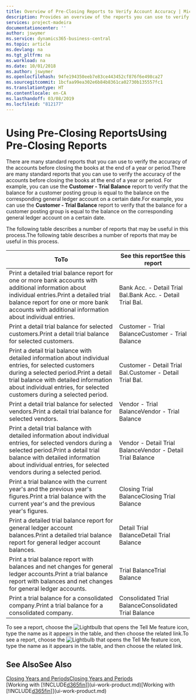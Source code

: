 ```yaml
---
title: Overview of Pre-Closing Reports to Verify Account Accuracy | Microsoft Docs
description: Provides an overview of the reports you can use to verify the accuracy of accounts before closing the books at the end of a year or period.
services: project-madeira
documentationcenter: ''
author: jswymer
ms.service: dynamics365-business-central
ms.topic: article
ms.devlang: na
ms.tgt_pltfrm: na
ms.workload: na
ms.date: 10/01/2018
ms.author: jswymer
ms.openlocfilehash: 94fe194350eeb7e83ce443452cf876f6e498ca27
ms.sourcegitcommit: 1bcfaa99ea302e6b84b8361ca02730b135557fc1
ms.translationtype: HT
ms.contentlocale: en-CA
ms.lasthandoff: 03/08/2019
ms.locfileid: "812177"
---
```

# <a name="using-pre-closing-reports"></a><span data-ttu-id="acfa3-103">Using Pre-Closing Reports</span><span class="sxs-lookup"><span data-stu-id="acfa3-103">Using Pre-Closing Reports</span></span>
<span data-ttu-id="acfa3-104">There are many standard reports that you can use to verify the accuracy of the accounts before closing the books at the end of a year or period.</span><span class="sxs-lookup"><span data-stu-id="acfa3-104">There are many standard reports that you can use to verify the accuracy of the accounts before closing the books at the end of a year or period.</span></span> <span data-ttu-id="acfa3-105">For example, you can use the **Customer - Trial Balance** report to verify that the balance for a customer posting group is equal to the balance on the corresponding general ledger account on a certain date.</span><span class="sxs-lookup"><span data-stu-id="acfa3-105">For example, you can use the **Customer - Trial Balance** report to verify that the balance for a customer posting group is equal to the balance on the corresponding general ledger account on a certain date.</span></span>

<span data-ttu-id="acfa3-106">The following table describes a number of reports that may be useful in this process.</span><span class="sxs-lookup"><span data-stu-id="acfa3-106">The following table describes a number of reports that may be useful in this process.</span></span>

| <span data-ttu-id="acfa3-107">To</span><span class="sxs-lookup"><span data-stu-id="acfa3-107">To</span></span> | <span data-ttu-id="acfa3-108">See this report</span><span class="sxs-lookup"><span data-stu-id="acfa3-108">See this report</span></span> |
| --- | --- |
| <span data-ttu-id="acfa3-109">Print a detailed trial balance report for one or more bank accounts with additional information about individual entries.</span><span class="sxs-lookup"><span data-stu-id="acfa3-109">Print a detailed trial balance report for one or more bank accounts with additional information about individual entries.</span></span> |<span data-ttu-id="acfa3-110">Bank Acc. - Detail Trial Bal.</span><span class="sxs-lookup"><span data-stu-id="acfa3-110">Bank Acc. - Detail Trial Bal.</span></span> |
| <span data-ttu-id="acfa3-111">Print a detail trial balance for selected customers.</span><span class="sxs-lookup"><span data-stu-id="acfa3-111">Print a detail trial balance for selected customers.</span></span> |<span data-ttu-id="acfa3-112">Customer - Trial Balance</span><span class="sxs-lookup"><span data-stu-id="acfa3-112">Customer - Trial Balance</span></span> |
| <span data-ttu-id="acfa3-113">Print a detail trial balance with detailed information about individual entries, for selected customers during a selected period.</span><span class="sxs-lookup"><span data-stu-id="acfa3-113">Print a detail trial balance with detailed information about individual entries, for selected customers during a selected period.</span></span> |<span data-ttu-id="acfa3-114">Customer - Detail Trial Bal.</span><span class="sxs-lookup"><span data-stu-id="acfa3-114">Customer - Detail Trial Bal.</span></span> |
| <span data-ttu-id="acfa3-115">Print a detail trial balance for selected vendors.</span><span class="sxs-lookup"><span data-stu-id="acfa3-115">Print a detail trial balance for selected vendors.</span></span> |<span data-ttu-id="acfa3-116">Vendor - Trial Balance</span><span class="sxs-lookup"><span data-stu-id="acfa3-116">Vendor - Trial Balance</span></span> |
| <span data-ttu-id="acfa3-117">Print a detail trial balance with detailed information about individual entries, for selected vendors during a selected period.</span><span class="sxs-lookup"><span data-stu-id="acfa3-117">Print a detail trial balance with detailed information about individual entries, for selected vendors during a selected period.</span></span> |<span data-ttu-id="acfa3-118">Vendor - Detail Trial Balance</span><span class="sxs-lookup"><span data-stu-id="acfa3-118">Vendor - Detail Trial Balance</span></span> |
| <span data-ttu-id="acfa3-119">Print a trial balance with the current year's and the previous year's figures.</span><span class="sxs-lookup"><span data-stu-id="acfa3-119">Print a trial balance with the current year's and the previous year's figures.</span></span> |<span data-ttu-id="acfa3-120">Closing Trial Balance</span><span class="sxs-lookup"><span data-stu-id="acfa3-120">Closing Trial Balance</span></span> |
| <span data-ttu-id="acfa3-121">Print a detailed trial balance report for general ledger account balances.</span><span class="sxs-lookup"><span data-stu-id="acfa3-121">Print a detailed trial balance report for general ledger account balances.</span></span> |<span data-ttu-id="acfa3-122">Detail Trial Balance</span><span class="sxs-lookup"><span data-stu-id="acfa3-122">Detail Trial Balance</span></span> |
| <span data-ttu-id="acfa3-123">Print a trial balance report with balances and net changes for general ledger accounts.</span><span class="sxs-lookup"><span data-stu-id="acfa3-123">Print a trial balance report with balances and net changes for general ledger accounts.</span></span> |<span data-ttu-id="acfa3-124">Trial Balance</span><span class="sxs-lookup"><span data-stu-id="acfa3-124">Trial Balance</span></span> |
| <span data-ttu-id="acfa3-125">Print a trial balance for a consolidated company.</span><span class="sxs-lookup"><span data-stu-id="acfa3-125">Print a trial balance for a consolidated company.</span></span> |<span data-ttu-id="acfa3-126">Consolidated Trial Balance</span><span class="sxs-lookup"><span data-stu-id="acfa3-126">Consolidated Trial Balance</span></span> |

<span data-ttu-id="acfa3-127">To see a report, choose the ![Lightbulb that opens the Tell Me feature](media/ui-search/search_small.png "Tell me what you want to do") icon, type the name as it appears in the table, and then choose the related link.</span><span class="sxs-lookup"><span data-stu-id="acfa3-127">To see a report, choose the ![Lightbulb that opens the Tell Me feature](media/ui-search/search_small.png "Tell me what you want to do") icon, type the name as it appears in the table, and then choose the related link.</span></span>

## <a name="see-also"></a><span data-ttu-id="acfa3-128">See Also</span><span class="sxs-lookup"><span data-stu-id="acfa3-128">See Also</span></span>
[<span data-ttu-id="acfa3-129">Closing Years and Periods</span><span class="sxs-lookup"><span data-stu-id="acfa3-129">Closing Years and Periods</span></span>](year-close-years-periods.md)  
<span data-ttu-id="acfa3-130">[Working with [!INCLUDE[d365fin](includes/d365fin_md.md)]](ui-work-product.md)</span><span class="sxs-lookup"><span data-stu-id="acfa3-130">[Working with [!INCLUDE[d365fin](includes/d365fin_md.md)]](ui-work-product.md)</span></span>

